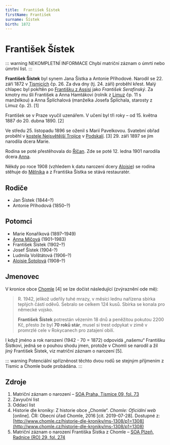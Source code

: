 ```yaml
---
title:  František Šístek
firstName: František
surname: Šístek
birth: 1872
---
```


# František Šístek

::: warning NEKOMPLETNÍ INFORMACE
Chybí matriční záznam o úmrtí nebo úmrtní list.
:::

**František Šístek** byl synem Jana Šístka a Antonie Příhodové. Narodil se 22. září 1872 v [Tismicích](https://cs.wikipedia.org/wiki/Tismice) čp. 26. Za dva dny (tj. 24. září) proběhl křest. Malý chlapec byl pokřtěn po [Františku z Assisi](https://cs.wikipedia.org/wiki/Franti%C5%A1ek_z_Assisi) jako _František Serafinský_. Za kmotry mu šli František a Anna Hamtákovi (rolník z [Limuz](https://cs.wikipedia.org/wiki/Limuzy) čp. 11 s manželkou) a Anna Šplíchalová (manželka Josefa Šplíchala, starosty z Limuz čp. 2). \[1\]

František se v Praze vyučil uzenářem. V učení byl tři roky – od 15. května 1887 do 20. dubna 1890. \[2\]

Ve středu 25. listopadu 1896 se oženil s Marií Pavelkovou. Svatební obřad proběhl v [kostele Nejsvětější Trojice](https://cs.wikipedia.org/wiki/Kostel_Nejsv%C4%9Bt%C4%9Bj%C5%A1%C3%AD_Trojice_(Praha,_Trojick%C3%A1_ulice)) v [Podskalí](https://cs.wikipedia.org/wiki/Podskal%C3%AD_(Praha)). \[3\] 29. září 1897 se jim narodila dcera Marie.

Rodina se poté přestěhovala do [Říčan](https://cs.wikipedia.org/wiki/%C5%98%C3%AD%C4%8Dany). Zde se poté 12. ledna 1901 narodila dcera [Anna](sistkova-anna-1901.md).

Někdy po roce 1908 (vzhledem k datu narození dcery [Aloisie](sistkova-aloisie-1908.md)) se rodina stěhuje do [Mělníka](https://cs.wikipedia.org/wiki/M%C4%9Bln%C3%ADk) a z Františka Šístka se stává restauratér.

<Photo src="sistek-frantisek.jpg" alt="František Šístek" size="md" />


## Rodiče

- Jan Šístek (1844–?)
- Antonie Příhodová (1850–?)


## Potomci

- Marie Konaříková (1897–1949)
- [Anna Míčová](sistkova-anna-1901.md) (1901–1983)
- František Šístek (1902–?)
- Josef Šístek (1904-?)
- Ludmila Volštátová (1906–?)
- [Aloisie Šotolová](sistkova-aloisie-1908.md) (1908–?)


## Jmenovec

V kronice obce [Chomle](https://cs.wikipedia.org/wiki/Chomle) \[4\] se lze dočíst následující (zvýraznění ode mě):

> R. 1942, jelikož udeřily tuhé mrazy, v měsíci lednu nařízena sbírka teplých částí oděvů. Sebralo se celkem 124 kusů. Sbírka se konala pro německé vojsko.
> 
> **František Šístek** potrestán vězením 18 dnů a peněžitou pokutou 2200 Kč, přesto že byl **70 roků stár**, musel si trest odpykat v zimě v promrzlé cele v Rokycanech pro zatajení obilí.

I když jméno a rok narození (1942 - 70 = 1872) odpovídá „našemu“ Františku Šístkovi, jedná se o pouhou shodu jmen, protože v Chomli se narodil a žil jiný František Šístek, viz matriční záznam o narození \[5\].

::: warning
Potenciální spřízněnost těchto dvou rodů se stejným příjmením z Tismic a Chomle bude probádána.
:::


## Zdroje

1. Matriční záznam o narození – [SOA Praha, Tismice 09, fol. 73](http://ebadatelna.soapraha.cz/d/10393/74)
2. Zavyuční list
3. Oddací list
4. Historie dle kroniky: Z historie obce „Chomle“. _Chomle: Oficiální web_ [online]. ČR: Obecní úřad Chomle, 2016 [cit. 2019-07-28]. Dostupné z: [http://www.chomle.cz/historie-dle-kroniky/ms-1308/p1=1308](http://www.chomle.cz/historie-dle-kroniky/ms-1308/p1=1308)
5. Matriční záznam o narození Františka Šístka z Chomle – [SOA Plzeň, Radnice (RO) 29, fol. 274](http://www.portafontium.eu/iipimage/30067815/radnice-ro-29_2770-n)
